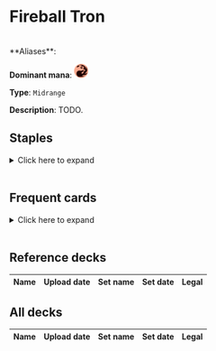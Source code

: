 <!-- This page is automatically generated by Myr: do not update it manually. Changes directly applied here will be lost. -->
# Fireball Tron
<br/>
**Aliases**: 

**Dominant mana**: <img src="../resources/images/mana/R.png" width="25"/>

**Type**: `Midrange`

**Description**: TODO.

## **Staples**

<details>
  <summary>Click here to expand</summary>
</details><br/>

## **Frequent cards**

<details>
  <summary>Click here to expand</summary>
</details><br/>

## **Reference decks**

| Name | Upload date | Set name | Set date | Legal |
| -----| ----------- | -------- | -------- | ----- |


## **All decks**

| Name | Upload date | Set name | Set date | Legal |
| -----| ----------- | -------- | -------- | ----- |


